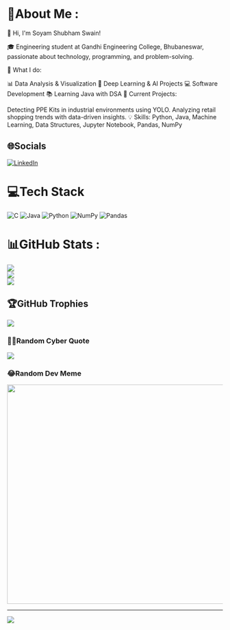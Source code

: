 # 💫About Me :
👋 Hi, I'm Soyam Shubham Swain!

🎓 Engineering student at Gandhi Engineering College, Bhubaneswar, passionate about technology, programming, and problem-solving.

🔧 What I do:

📊 Data Analysis & Visualization
🤖 Deep Learning & AI Projects
💻 Software Development
📚 Learning Java with DSA
🌟 Current Projects:

Detecting PPE Kits in industrial environments using YOLO.
Analyzing retail shopping trends with data-driven insights.
💡 Skills: Python, Java, Machine Learning, Data Structures, Jupyter Notebook, Pandas, NumPy

## 🌐Socials
[![LinkedIn](https://img.shields.io/badge/LinkedIn-%230077B5.svg?logo=linkedin&logoColor=white)](https://linkedin.com/in/https://www.linkedin.com/in/soyam-shubham-swain-09226226b/) 

# 💻Tech Stack
![C](https://img.shields.io/badge/c-%2300599C.svg?style=for-the-badge&logo=c&logoColor=white) ![Java](https://img.shields.io/badge/java-%23ED8B00.svg?style=for-the-badge&logo=java&logoColor=white) ![Python](https://img.shields.io/badge/python-3670A0?style=for-the-badge&logo=python&logoColor=ffdd54) ![NumPy](https://img.shields.io/badge/numpy-%23013243.svg?style=for-the-badge&logo=numpy&logoColor=white) ![Pandas](https://img.shields.io/badge/pandas-%23150458.svg?style=for-the-badge&logo=pandas&logoColor=white)
# 📊GitHub Stats :
![](https://github-readme-stats.vercel.app/api?username=Soyamhub&theme=nightowl&hide_border=false&include_all_commits=false&count_private=true)<br/>
![](https://github-readme-streak-stats.herokuapp.com/?user=Soyamhub&theme=nightowl&hide_border=false)<br/>
![](https://github-readme-stats.vercel.app/api/top-langs/?username=Soyamhub&theme=nightowl&hide_border=false&include_all_commits=false&count_private=true&layout=compact)

## 🏆GitHub Trophies
![](https://github-trophies.vercel.app/?username=Soyamhub&theme=radical&no-frame=false&no-bg=false&margin-w=4)

### 🧑‍💻Random Cyber Quote
![](https://github-readme-cyber-quotes.vercel.app/api?type=horizontal&theme=dark)

### 😂Random Dev Meme
<img src="https://random-memer.herokuapp.com/" width="512px"/>

---
[![](https://visitcount.itsvg.in/api?id=Soyamhub&icon=0&color=0)](https://visitcount.itsvg.in)
